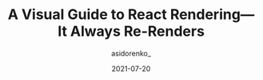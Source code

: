 ---
author: asidorenko_
date: 2021-07-20
layout: post.njk
tags:
  - article
  - react
target_url: https://alexsidorenko.com/blog/react-render-always-rerenders/
title: A Visual Guide to React Rendering—It Always Re-Renders
---